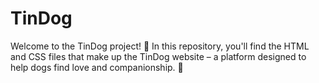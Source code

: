 # TinDog
 Welcome to the TinDog project! 🎉 In this repository, you'll find the HTML and CSS files that make up the TinDog website – a platform designed to help dogs find love and companionship. 🐾

